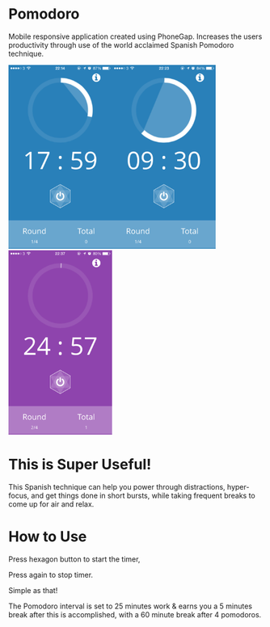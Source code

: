 # Pomodoro
Mobile responsive application created using PhoneGap. Increases the users productivity through use of the world acclaimed Spanish Pomodoro technique.


<img alt="Screenshot" width="205px" src="screenshots/Screenshot.PNG"><img alt="Screenshot2" width="205px" src="screenshots/Screenshot2.PNG"><img alt="Screenshot3" width="205px" src="screenshots/Screenshot3.PNG">


# This is Super Useful!
This Spanish technique can help you power through distractions, hyper-focus, and get things done in short bursts, while taking frequent breaks to come up for air and relax.

# How to Use
Press hexagon button to start the timer,

Press again to stop timer.


Simple as that!


The Pomodoro interval is set to 25 minutes work & earns you a 5 minutes break after this is accomplished, with a 60 minute break after 4 pomodoros.
